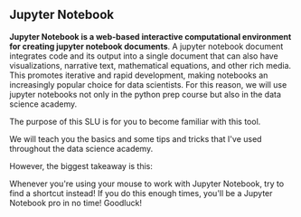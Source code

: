 ## Jupyter Notebook

**Jupyter Notebook is a web-based interactive computational environment for creating jupyter notebook documents**. A jupyter notebook document integrates code and its output into a single document that can also have visualizations, narrative text, mathematical equations, and other rich media. This promotes iterative and rapid development, making notebooks an increasingly popular choice for data scientists. For this reason, we will use jupyter notebooks not only in the python prep course but also in the data science academy.

The purpose of this SLU is for you to become familiar with this tool.

We will teach you the basics and some tips and tricks that I've used throughout the data science academy. 

However, the biggest takeaway is this:

Whenever you're using your mouse to work with Jupyter Notebook, try to find a shortcut instead! If you do this enough times, you'll be a Jupyter Notebook pro in no time! Goodluck!